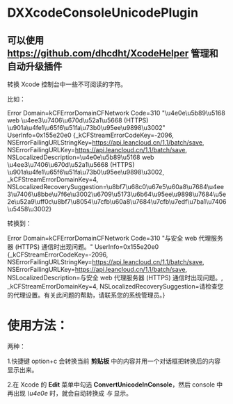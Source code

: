 DXXcodeConsoleUnicodePlugin
===========================

## 可以使用 https://github.com/dhcdht/XcodeHelper 管理和自动升级插件

转换 Xcode 控制台中一些不可阅读的字符。

比如：

Error Domain=kCFErrorDomainCFNetwork Code=310 "\u4e0e\u5b89\u5168 web \u4ee3\u7406\u670d\u52a1\u5668 (HTTPS) \u901a\u4fe1\u65f6\u51fa\u73b0\u95ee\u9898\u3002" UserInfo=0x155e20e0 {_kCFStreamErrorCodeKey=-2096, NSErrorFailingURLStringKey=https://api.leancloud.cn/1.1/batch/save, NSErrorFailingURLKey=https://api.leancloud.cn/1.1/batch/save, NSLocalizedDescription=\u4e0e\u5b89\u5168 web \u4ee3\u7406\u670d\u52a1\u5668 (HTTPS) \u901a\u4fe1\u65f6\u51fa\u73b0\u95ee\u9898\u3002, _kCFStreamErrorDomainKey=4, NSLocalizedRecoverySuggestion=\u8bf7\u68c0\u67e5\u60a8\u7684\u4ee3\u7406\u8bbe\u7f6e\u3002\u6709\u5173\u6b64\u95ee\u9898\u7684\u5e2e\u52a9\uff0c\u8bf7\u8054\u7cfb\u60a8\u7684\u7cfb\u7edf\u7ba1\u7406\u5458\u3002}

转换到：

Error Domain=kCFErrorDomainCFNetwork Code=310 "与安全 web 代理服务器 (HTTPS) 通信时出现问题。" UserInfo=0x155e20e0 {_kCFStreamErrorCodeKey=-2096, NSErrorFailingURLStringKey=https://api.leancloud.cn/1.1/batch/save, NSErrorFailingURLKey=https://api.leancloud.cn/1.1/batch/save, NSLocalizedDescription=与安全 web 代理服务器 (HTTPS) 通信时出现问题。, _kCFStreamErrorDomainKey=4, NSLocalizedRecoverySuggestion=请检查您的代理设置。有关此问题的帮助，请联系您的系统管理员。}

# 使用方法：

两种：

1.快捷键 option+c 会转换当前 **剪贴板** 中的内容并用一个对话框把转换后的内容显示出来。

2.在 Xcode 的 **Edit** 菜单中勾选 **ConvertUnicodeInConsole**，然后 console 中再出现 *\u4e0e* 时，就会自动转换成 *与* 显示。
